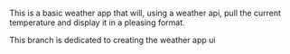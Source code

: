 This is a basic weather app that will, using a weather api, pull the current temperature and display it in a pleasing format.

This branch is dedicated to creating the weather app ui
